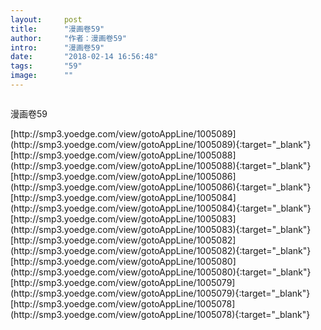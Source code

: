```yaml
---
layout:     post
title:      "漫画卷59"
author:     "作者：漫画卷59"
intro:      "漫画卷59"
date:       "2018-02-14 16:56:48"
tags:       "59"
image:      ""
---
```

<div style="text-align: center">
<p><img src=""/></p>
</div>
<p class="post-meta">
<span>漫画卷59</span>
</p>
[http://smp3.yoedge.com/view/gotoAppLine/1005089](http://smp3.yoedge.com/view/gotoAppLine/1005089){:target="_blank"}
[http://smp3.yoedge.com/view/gotoAppLine/1005088](http://smp3.yoedge.com/view/gotoAppLine/1005088){:target="_blank"}
[http://smp3.yoedge.com/view/gotoAppLine/1005086](http://smp3.yoedge.com/view/gotoAppLine/1005086){:target="_blank"}
[http://smp3.yoedge.com/view/gotoAppLine/1005084](http://smp3.yoedge.com/view/gotoAppLine/1005084){:target="_blank"}
[http://smp3.yoedge.com/view/gotoAppLine/1005083](http://smp3.yoedge.com/view/gotoAppLine/1005083){:target="_blank"}
[http://smp3.yoedge.com/view/gotoAppLine/1005082](http://smp3.yoedge.com/view/gotoAppLine/1005082){:target="_blank"}
[http://smp3.yoedge.com/view/gotoAppLine/1005080](http://smp3.yoedge.com/view/gotoAppLine/1005080){:target="_blank"}
[http://smp3.yoedge.com/view/gotoAppLine/1005079](http://smp3.yoedge.com/view/gotoAppLine/1005079){:target="_blank"}
[http://smp3.yoedge.com/view/gotoAppLine/1005078](http://smp3.yoedge.com/view/gotoAppLine/1005078){:target="_blank"}


